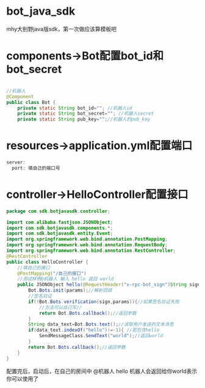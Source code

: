 # bot_java_sdk
mhy大别野java版sdk，第一次做应该算模板吧

# components->Bot配置bot_id和bot_secret
```java

//机器人
@Component
public class Bot {
    private static String bot_id=""; //机器人id
    private static String bot_secret=""; //机器人secret
    private static String pub_key="";//机器人的pub_key
```
#  resources->application.yml配置端口
```java
server:
  port: 填自己的端口号
```

# controller->HelloController配置接口
```java
package com.sdk.botjavasdk.controller;

import com.alibaba.fastjson.JSONObject;
import com.sdk.botjavasdk.components.*;
import com.sdk.botjavasdk.entity.Event;
import org.springframework.web.bind.annotation.PostMapping;
import org.springframework.web.bind.annotation.RequestBody;
import org.springframework.web.bind.annotation.RestController;
@RestController
public class HelloController {
    //填自己的接口
    @PostMapping("/自己的接口")
    //测试样例@机器人 输入 hello 返回 world
    public JSONObject hello(@RequestHeader("x-rpc-bot_sign")String sign, @RequestBody JSONObject params)throws Exception{
        Bot.Bots.init(params);//解析回调
        //签名验证
        if(!Bot.Bots.verification(sign,params)){//如果签名验证失败
            //方法可以自己写//
            return Bot.Bots.callback();//返回参数
        }
        String data_text=Bot.Bots.text();//读取用户发送的文本消息
        if(data_text.indexOf("hello")!=-1){ //若包含hello
            SendMessageClass.SendText("world");//返回world
        }
        return Bot.Bots.callback();//返回参数
    }
}

```
配置完后，启动后，在自己的房间中 @机器人 hello 机器人会返回给你world表示你可以使用了
